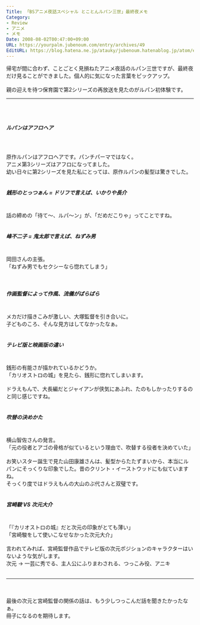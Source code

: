 ```yaml
---
Title: 「BSアニメ夜話スペシャル とことんルパン三世」最終夜メモ
Category:
- Review
- アニメ
- メモ
Date: 2008-08-02T00:47:00+09:00
URL: https://yourpalm.jubenoum.com/entry/archives/49
EditURL: https://blog.hatena.ne.jp/atauky/jubenoum.hatenablog.jp/atom/entry/6653458415120884001
---
```


帰宅が間に合わず、ことごとく見損ねたアニメ夜話のルパン三世ですが、最終夜だけ見ることができました。個人的に気になった言葉をピックアップ。<br /><br />親の迎えを待つ保育園で第2シリーズの再放送を見たのがルパン初体験です。<br /><hr /><br /><br /><h5>ルパンはアフロヘア</h5><br /><br />原作ルパンはアフロヘアです。パンチパーマではなく。<br />アニメ第3シリーズはアフロになってました。<br />幼い日々に第2シリーズを見た私にとっては、原作ルパンの髪型は驚きでした。<br /><br /><h5>銭形のとっつぁん = ドリフで言えば、いかりや長介</h5><br />話の締めの「待て～、ルパ～ン」が、「だめだこりゃ」ってことですね。<br /><br /><h5>峰不二子 = 鬼太郎で言えば、ねずみ男</h5><br />岡田さんの主張。<br />「ねずみ男でもセクシーなら惚れてしまう」<br /><br /><br /><h5>作画監督によって作風、流儀がばらばら</h5><br />メカだけ描きこみが激しい、大塚監督を引き合いに。<br />子どものころ、そんな見方はしてなかったなぁ。<br /><br /><h5>テレビ版と映画版の違い</h5><br />銭形の有能さが描かれているかどうか。<br />「カリオストロの城」を見たら、銭形に惚れてしまいます。<br /><br />ドラえもんで、大長編だとジャイアンが侠気にあふれ、たのもしかったりするのと同じ感じですね。<br /><br /><h5>吹替の決めかた</h5><br />横山智佐さんの発言。<br />「元の役者とアゴの骨格が似ているという理由で、吹替する役者を決めていた」<br /><br />お笑いスター誕生で見た山田康雄さんは、髪型からたたずまいから、本当にルパンにそっくりな印象でした。昔のクリント・イーストウッドにも似ていますね。<br />そっくり度ではドラえもんの大山のぶ代さんと双璧です。<br /><br /><h5>宮崎駿 VS 次元大介</h5><br />「『カリオストロの城』だと次元の印象がとても薄い」<br />「宮崎駿をして使いこなせなかった次元大介」<br /><br />言われてみれば、宮崎監督作品でテレビ版の次元ポジションのキャラクターはいないような気がします。<br />次元 → 一芸に秀でる、主人公にふりまわされる、つっこみ役、アニキ<br /><br /><hr /><br /><br />最後の次元と宮崎監督の関係の話は、もう少しつっこんだ話を聞きたかったなぁ。<br />冊子になるのを期待します。
